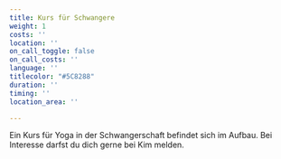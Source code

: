 ```yaml
---
title: Kurs für Schwangere
weight: 1
costs: ''
location: ''
on_call_toggle: false
on_call_costs: ''
language: ''
titlecolor: "#5C8288"
duration: ''
timing: ''
location_area: ''

---
```

Ein Kurs für Yoga in der Schwangerschaft befindet sich im Aufbau. Bei Interesse darfst du dich gerne bei Kim melden.